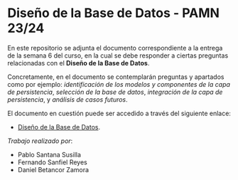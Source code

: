 # Diseño de la Base de Datos - PAMN 23/24

En este repositorio se adjunta el documento correspondiente a la entrega de la semana 6 del curso, en la cual se debe responder a ciertas preguntas relacionadas con el **Diseño de la Base de Datos**. 

Concretamente, en el documento se contemplarán preguntas y apartados como por ejemplo: *identificación de los modelos y componentes de la capa de persistencia*, *selección de la base de datos*, *integración de la capa de persistencia*, y *análisis de casos futuros*.

El documento en cuestión puede ser accedido a través del siguiente enlace:

- [Diseño de la Base de Datos](Diseño%20de%20la%20BDD.pdf). 

*Trabajo realizado por*:
- Pablo Santana Susilla
- Fernando Sanfiel Reyes
- Daniel Betancor Zamora